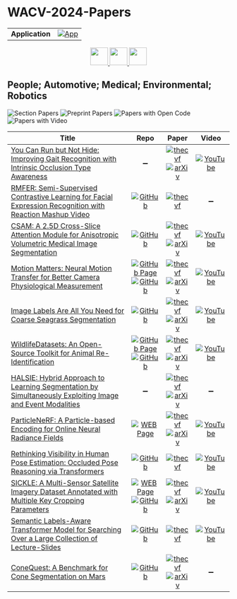 # WACV-2024-Papers

<table>
    <tr>
        <td><strong>Application</strong></td>
        <td>
            <a href="https://huggingface.co/spaces/DmitryRyumin/NewEraAI-Papers" style="float:left;">
                <img src="https://img.shields.io/badge/🤗-NewEraAI--Papers-FFD21F.svg" alt="App" />
            </a>
        </td>
    </tr>
</table>

<div align="center">
    <a href="https://github.com/DmitryRyumin/WACV-2024-Papers/blob/main/sections/2024/main/oral_3d_ad_efpe_vx.md">
        <img src="https://cdn.jsdelivr.net/gh/DmitryRyumin/NewEraAI-Papers@main/images/left.svg" width="40" alt="" />
    </a>
    <a href="https://github.com/DmitryRyumin/WACV-2024-Papers/">
        <img src="https://cdn.jsdelivr.net/gh/DmitryRyumin/NewEraAI-Papers@main/images/home.svg" width="40" alt="" />
    </a>
    <a href="https://github.com/DmitryRyumin/WACV-2024-Papers/blob/main/sections/2024/main/image_recognition_and_understanding.md">
        <img src="https://cdn.jsdelivr.net/gh/DmitryRyumin/NewEraAI-Papers@main/images/right.svg" width="40" alt="" />
    </a>
</div>

## People; Automotive; Medical; Environmental; Robotics

![Section Papers](https://img.shields.io/badge/Section%20Papers-12-42BA16) ![Preprint Papers](https://img.shields.io/badge/Preprint%20Papers-9-b31b1b) ![Papers with Open Code](https://img.shields.io/badge/Papers%20with%20Open%20Code-9-1D7FBF) ![Papers with Video](https://img.shields.io/badge/Papers%20with%20Video-9-FF0000)

| **Title** | **Repo** | **Paper** | **Video** |
|-----------|:--------:|:---------:|:---------:|
| [You Can Run but Not Hide: Improving Gait Recognition with Intrinsic Occlusion Type Awareness](https://openaccess.thecvf.com/content/WACV2024/html/Gupta_You_Can_Run_but_Not_Hide_Improving_Gait_Recognition_With_WACV_2024_paper.html) | :heavy_minus_sign: | [![thecvf](https://img.shields.io/badge/pdf-thecvf-7395C5.svg)](https://openaccess.thecvf.com/content/WACV2024/papers/Gupta_You_Can_Run_but_Not_Hide_Improving_Gait_Recognition_With_WACV_2024_paper.pdf) <br /> [![arXiv](https://img.shields.io/badge/arXiv-2312.02290-b31b1b.svg)](http://arxiv.org/abs/2312.02290) | [![YouTube](https://img.shields.io/badge/YouTube-%23FF0000.svg?style=for-the-badge&logo=YouTube&logoColor=white)](https://www.youtube.com/watch?v=mVF0AP7xnsw) |
| [RMFER: Semi-Supervised Contrastive Learning for Facial Expression Recognition with Reaction Mashup Video](https://openaccess.thecvf.com/content/WACV2024/html/Cho_RMFER_Semi-Supervised_Contrastive_Learning_for_Facial_Expression_Recognition_With_Reaction_WACV_2024_paper.html) | [![GitHub](https://img.shields.io/github/stars/yunseongcho/RMFER?style=flat)](https://github.com/yunseongcho/RMFER) | [![thecvf](https://img.shields.io/badge/pdf-thecvf-7395C5.svg)](https://openaccess.thecvf.com/content/WACV2024/papers/Cho_RMFER_Semi-Supervised_Contrastive_Learning_for_Facial_Expression_Recognition_With_Reaction_WACV_2024_paper.pdf) | :heavy_minus_sign: |
| [CSAM: A 2.5D Cross-Slice Attention Module for Anisotropic Volumetric Medical Image Segmentation](https://openaccess.thecvf.com/content/WACV2024/html/Hung_CSAM_A_2.5D_Cross-Slice_Attention_Module_for_Anisotropic_Volumetric_Medical_WACV_2024_paper.html) | [![GitHub](https://img.shields.io/github/stars/aL3x-O-o-Hung/CSAM?style=flat)](https://github.com/aL3x-O-o-Hung/CSAM) | [![thecvf](https://img.shields.io/badge/pdf-thecvf-7395C5.svg)](https://openaccess.thecvf.com/content/WACV2024/papers/Hung_CSAM_A_2.5D_Cross-Slice_Attention_Module_for_Anisotropic_Volumetric_Medical_WACV_2024_paper.pdf) <br /> [![arXiv](https://img.shields.io/badge/arXiv-2311.04942-b31b1b.svg)](http://arxiv.org/abs/2311.04942) | [![YouTube](https://img.shields.io/badge/YouTube-%23FF0000.svg?style=for-the-badge&logo=YouTube&logoColor=white)](https://www.youtube.com/watch?v=miwi-3l1NZI) |
| [Motion Matters: Neural Motion Transfer for Better Camera Physiological Measurement](https://openaccess.thecvf.com/content/WACV2024/html/Paruchuri_Motion_Matters_Neural_Motion_Transfer_for_Better_Camera_Physiological_Measurement_WACV_2024_paper.html) | [![GitHub Page](https://img.shields.io/badge/GitHub-Page-159957.svg)](https://motion-matters.github.io/) <br /> [![GitHub](https://img.shields.io/github/stars/Roni-Lab/MA-rPPG-Video-Toolbox?style=flat)](https://github.com/Roni-Lab/MA-rPPG-Video-Toolbox) | [![thecvf](https://img.shields.io/badge/pdf-thecvf-7395C5.svg)](https://openaccess.thecvf.com/content/WACV2024/papers/Paruchuri_Motion_Matters_Neural_Motion_Transfer_for_Better_Camera_Physiological_Measurement_WACV_2024_paper.pdf) <br /> [![arXiv](https://img.shields.io/badge/arXiv-2303.12059-b31b1b.svg)](http://arxiv.org/abs/2303.12059) | [![YouTube](https://img.shields.io/badge/YouTube-%23FF0000.svg?style=for-the-badge&logo=YouTube&logoColor=white)](https://www.youtube.com/watch?v=wOSZvWIEkpA) |
| [Image Labels Are All You Need for Coarse Seagrass Segmentation](https://openaccess.thecvf.com/content/WACV2024/html/Raine_Image_Labels_Are_All_You_Need_for_Coarse_Seagrass_Segmentation_WACV_2024_paper.html) | [![GitHub](https://img.shields.io/github/stars/sgraine/bag-of-seagrass?style=flat)](https://github.com/sgraine/bag-of-seagrass) | [![thecvf](https://img.shields.io/badge/pdf-thecvf-7395C5.svg)](https://openaccess.thecvf.com/content/WACV2024/papers/Raine_Image_Labels_Are_All_You_Need_for_Coarse_Seagrass_Segmentation_WACV_2024_paper.pdf) <br /> [![arXiv](https://img.shields.io/badge/arXiv-2303.00973-b31b1b.svg)](http://arxiv.org/abs/2303.00973) | [![YouTube](https://img.shields.io/badge/YouTube-%23FF0000.svg?style=for-the-badge&logo=YouTube&logoColor=white)](https://www.youtube.com/watch?v=K_KJfyRrtn4) |
| [WildlifeDatasets: An Open-Source Toolkit for Animal Re-Identification](https://openaccess.thecvf.com/content/WACV2024/html/Cermak_WildlifeDatasets_An_Open-Source_Toolkit_for_Animal_Re-Identification_WACV_2024_paper.html) | [![GitHub Page](https://img.shields.io/badge/GitHub-Page-159957.svg)](https://wildlifedatasets.github.io/wildlife-datasets/) <br /> [![GitHub](https://img.shields.io/github/stars/WildlifeDatasets/wildlife-datasets?style=flat)](https://github.com/WildlifeDatasets/wildlife-datasets) | [![thecvf](https://img.shields.io/badge/pdf-thecvf-7395C5.svg)](https://openaccess.thecvf.com/content/WACV2024/papers/Cermak_WildlifeDatasets_An_Open-Source_Toolkit_for_Animal_Re-Identification_WACV_2024_paper.pdf) <br /> [![arXiv](https://img.shields.io/badge/arXiv-2311.09118-b31b1b.svg)](http://arxiv.org/abs/2311.09118) | [![YouTube](https://img.shields.io/badge/YouTube-%23FF0000.svg?style=for-the-badge&logo=YouTube&logoColor=white)](https://www.youtube.com/watch?v=9vBEgmdii2w) |
| [HALSIE: Hybrid Approach to Learning Segmentation by Simultaneously Exploiting Image and Event Modalities](https://openaccess.thecvf.com/content/WACV2024/html/Biswas_HALSIE_Hybrid_Approach_to_Learning_Segmentation_by_Simultaneously_Exploiting_Image_WACV_2024_paper.html) | :heavy_minus_sign: | [![thecvf](https://img.shields.io/badge/pdf-thecvf-7395C5.svg)](https://openaccess.thecvf.com/content/WACV2024/papers/Biswas_HALSIE_Hybrid_Approach_to_Learning_Segmentation_by_Simultaneously_Exploiting_Image_WACV_2024_paper.pdf) <br /> [![arXiv](https://img.shields.io/badge/arXiv-2211.10754-b31b1b.svg)](http://arxiv.org/abs/2211.10754) | :heavy_minus_sign: |
| [ParticleNeRF: A Particle-based Encoding for Online Neural Radiance Fields](https://openaccess.thecvf.com/content/WACV2024/html/Abou-Chakra_ParticleNeRF_A_Particle-Based_Encoding_for_Online_Neural_Radiance_Fields_WACV_2024_paper.html) | [![WEB Page](https://img.shields.io/badge/WEB-Page-159957.svg)](https://sites.google.com/view/particlenerf) | [![thecvf](https://img.shields.io/badge/pdf-thecvf-7395C5.svg)](https://openaccess.thecvf.com/content/WACV2024/papers/Abou-Chakra_ParticleNeRF_A_Particle-Based_Encoding_for_Online_Neural_Radiance_Fields_WACV_2024_paper.pdf) <br /> [![arXiv](https://img.shields.io/badge/arXiv-2211.04041-b31b1b.svg)](http://arxiv.org/abs/2211.04041) | [![YouTube](https://img.shields.io/badge/YouTube-%23FF0000.svg?style=for-the-badge&logo=YouTube&logoColor=white)](https://www.youtube.com/watch?v=DgBoFgCyXvs) |
| [Rethinking Visibility in Human Pose Estimation: Occluded Pose Reasoning via Transformers](https://openaccess.thecvf.com/content/WACV2024/html/Sun_Rethinking_Visibility_in_Human_Pose_Estimation_Occluded_Pose_Reasoning_via_WACV_2024_paper.html) | [![GitHub](https://img.shields.io/github/stars/pengzhansun/Occluded-Pose-Reasoning?style=flat)](https://github.com/pengzhansun/Occluded-Pose-Reasoning) | [![thecvf](https://img.shields.io/badge/pdf-thecvf-7395C5.svg)](https://openaccess.thecvf.com/content/WACV2024/papers/Sun_Rethinking_Visibility_in_Human_Pose_Estimation_Occluded_Pose_Reasoning_via_WACV_2024_paper.pdf) | [![YouTube](https://img.shields.io/badge/YouTube-%23FF0000.svg?style=for-the-badge&logo=YouTube&logoColor=white)](https://www.youtube.com/watch?v=nh2zy8STl9s) |
| [SICKLE: A Multi-Sensor Satellite Imagery Dataset Annotated with Multiple Key Cropping Parameters](https://openaccess.thecvf.com/content/WACV2024/html/Sani_SICKLE_A_Multi-Sensor_Satellite_Imagery_Dataset_Annotated_With_Multiple_Key_WACV_2024_paper.html) | [![WEB Page](https://img.shields.io/badge/WEB-Page-159957.svg)](https://sites.google.com/iiitd.ac.in/sickle/home) <br /> [![GitHub](https://img.shields.io/github/stars/Depanshu-Sani/SICKLE?style=flat)](https://github.com/Depanshu-Sani/SICKLE) | [![thecvf](https://img.shields.io/badge/pdf-thecvf-7395C5.svg)](https://openaccess.thecvf.com/content/WACV2024/papers/Sani_SICKLE_A_Multi-Sensor_Satellite_Imagery_Dataset_Annotated_With_Multiple_Key_WACV_2024_paper.pdf) <br /> [![arXiv](https://img.shields.io/badge/arXiv-2312.00069-b31b1b.svg)](http://arxiv.org/abs/2312.00069) | [![YouTube](https://img.shields.io/badge/YouTube-%23FF0000.svg?style=for-the-badge&logo=YouTube&logoColor=white)](https://www.youtube.com/watch?v=RxgTQYydH34) |
| [Semantic Labels-Aware Transformer Model for Searching Over a Large Collection of Lecture-Slides](https://openaccess.thecvf.com/content/WACV2024/html/Jobin_Semantic_Labels-Aware_Transformer_Model_for_Searching_Over_a_Large_Collection_WACV_2024_paper.html) | [![GitHub](https://img.shields.io/github/stars/jobinkv/LecSD?style=flat)](https://github.com/jobinkv/LecSD) | [![thecvf](https://img.shields.io/badge/pdf-thecvf-7395C5.svg)](https://openaccess.thecvf.com/content/WACV2024/papers/Jobin_Semantic_Labels-Aware_Transformer_Model_for_Searching_Over_a_Large_Collection_WACV_2024_paper.pdf) | [![YouTube](https://img.shields.io/badge/YouTube-%23FF0000.svg?style=for-the-badge&logo=YouTube&logoColor=white)](https://www.youtube.com/watch?v=6BtL4B7wduQ) |
| [ConeQuest: A Benchmark for Cone Segmentation on Mars](https://openaccess.thecvf.com/content/WACV2024/html/Purohit_ConeQuest_A_Benchmark_for_Cone_Segmentation_on_Mars_WACV_2024_paper.html) | [![GitHub](https://img.shields.io/github/stars/kerner-lab/ConeQuest?style=flat)](https://github.com/kerner-lab/ConeQuest) | [![thecvf](https://img.shields.io/badge/pdf-thecvf-7395C5.svg)](https://openaccess.thecvf.com/content/WACV2024/papers/Purohit_ConeQuest_A_Benchmark_for_Cone_Segmentation_on_Mars_WACV_2024_paper.pdf) <br /> [![arXiv](https://img.shields.io/badge/arXiv-2311.08657-b31b1b.svg)](http://arxiv.org/abs/2311.08657) | :heavy_minus_sign: |
